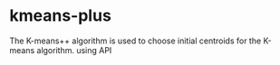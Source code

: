 # kmeans-plus
The K-means++ algorithm is used to choose initial centroids for the K-means algorithm.
using API
